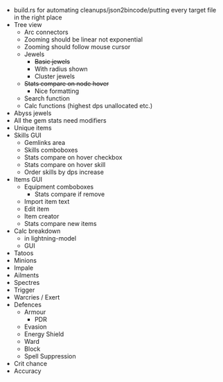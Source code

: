 * build.rs for automating cleanups/json2bincode/putting every target file in the right place
* Tree view
	* Arc connectors
	* Zooming should be linear not exponential
	* Zooming should follow mouse cursor
	* Jewels
		* ~~Basic jewels~~
		* With radius shown
		* Cluster jewels
	* ~~Stats compare on node hover~~
		* Nice formatting
	* Search function
	* Calc functions (highest dps unallocated etc.)
* Abyss jewels
* All the gem stats need modifiers
* Unique items
* Skills GUI
	* Gemlinks area
	* Skills comboboxes
	* Stats compare on hover checkbox
	* Stats compare on hover skill
	* Order skills by dps increase
* Items GUI
	* Equipment comboboxes
		* Stats compare if remove
	* Import item text
	* Edit item
	* Item creator
	* Stats compare new items
* Calc breakdown
	* in lightning-model
	* GUI
* Tatoos
* Minions
* Impale
* Ailments
* Spectres
* Trigger
* Warcries / Exert
* Defences
	* Armour
		* PDR
	* Evasion
	* Energy Shield
	* Ward
	* Block
	* Spell Suppression
* Crit chance
* Accuracy